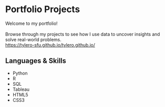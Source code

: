# Portfolio Projects

Welcome to my portfolio! <br><br>Browse through my projects to see how I use data to uncover insights and solve real-world problems.
<br>https://tylero-sfu.github.io/tylero.github.io/<br>

## Languages & Skills
* Python
* R
* SQL
* Tableau
* HTML5
* CSS3
